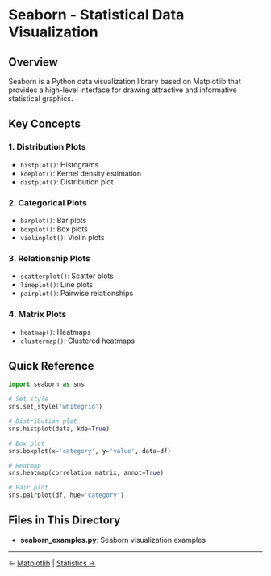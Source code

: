 # Seaborn - Statistical Data Visualization

## Overview
Seaborn is a Python data visualization library based on Matplotlib that provides a high-level interface for drawing attractive and informative statistical graphics.

## Key Concepts

### 1. Distribution Plots
- `histplot()`: Histograms
- `kdeplot()`: Kernel density estimation
- `distplot()`: Distribution plot

### 2. Categorical Plots
- `barplot()`: Bar plots
- `boxplot()`: Box plots
- `violinplot()`: Violin plots

### 3. Relationship Plots
- `scatterplot()`: Scatter plots
- `lineplot()`: Line plots
- `pairplot()`: Pairwise relationships

### 4. Matrix Plots
- `heatmap()`: Heatmaps
- `clustermap()`: Clustered heatmaps

## Quick Reference

```python
import seaborn as sns

# Set style
sns.set_style('whitegrid')

# Distribution plot
sns.histplot(data, kde=True)

# Box plot
sns.boxplot(x='category', y='value', data=df)

# Heatmap
sns.heatmap(correlation_matrix, annot=True)

# Pair plot
sns.pairplot(df, hue='category')
```

## Files in This Directory

- **seaborn_examples.py**: Seaborn visualization examples

---
← [Matplotlib](../03_Matplotlib/) | [Statistics →](../05_Statistics/)
